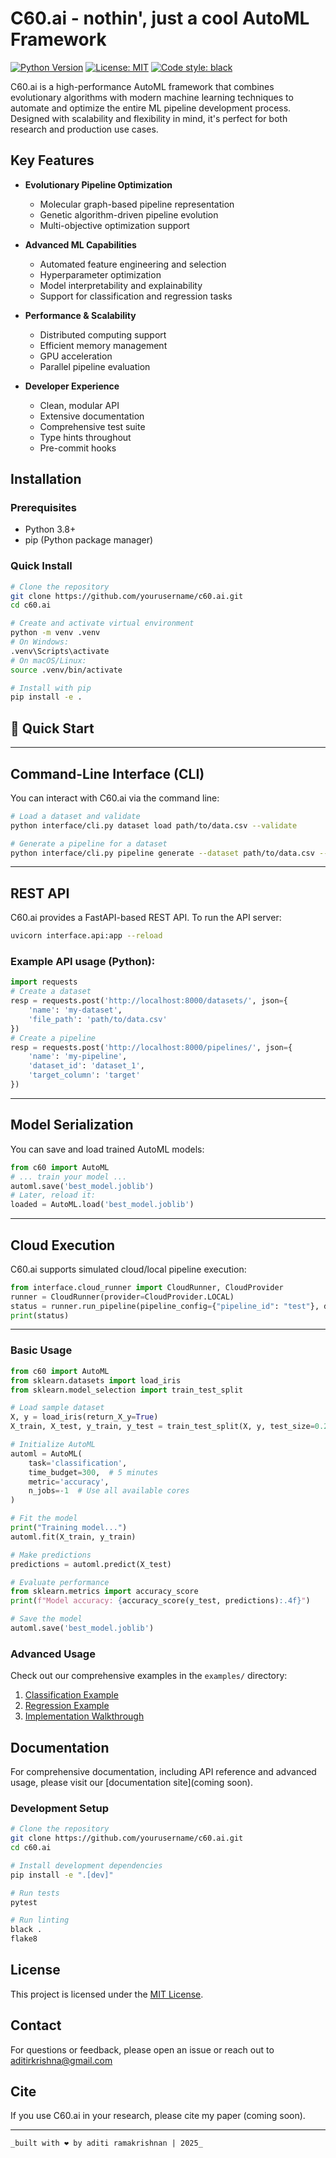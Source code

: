 # C60.ai - nothin', just a cool AutoML Framework

[![Python Version](https://img.shields.io/badge/python-3.8%2B-blue.svg)](https://www.python.org/downloads/)
[![License: MIT](https://img.shields.io/badge/License-MIT-yellow.svg)](https://opensource.org/licenses/MIT)
[![Code style: black](https://img.shields.io/badge/code%20style-black-000000.svg)](https://github.com/psf/black)

C60.ai is a high-performance AutoML framework that combines evolutionary algorithms with modern machine learning techniques to automate and optimize the entire ML pipeline development process. Designed with scalability and flexibility in mind, it's perfect for both research and production use cases.

## Key Features

- **Evolutionary Pipeline Optimization**
  - Molecular graph-based pipeline representation
  - Genetic algorithm-driven pipeline evolution
  - Multi-objective optimization support

- **Advanced ML Capabilities**
  - Automated feature engineering and selection
  - Hyperparameter optimization
  - Model interpretability and explainability
  - Support for classification and regression tasks

- **Performance & Scalability**
  - Distributed computing support
  - Efficient memory management
  - GPU acceleration
  - Parallel pipeline evaluation

- **Developer Experience**
  - Clean, modular API
  - Extensive documentation
  - Comprehensive test suite
  - Type hints throughout
  - Pre-commit hooks

## Installation

### Prerequisites

- Python 3.8+
- pip (Python package manager)

### Quick Install

```bash
# Clone the repository
git clone https://github.com/yourusername/c60.ai.git
cd c60.ai

# Create and activate virtual environment
python -m venv .venv
# On Windows:
.venv\Scripts\activate
# On macOS/Linux:
source .venv/bin/activate

# Install with pip
pip install -e .
```

## 🏁 Quick Start

---

## Command-Line Interface (CLI)

You can interact with C60.ai via the command line:

```bash
# Load a dataset and validate
python interface/cli.py dataset load path/to/data.csv --validate

# Generate a pipeline for a dataset
python interface/cli.py pipeline generate --dataset path/to/data.csv --target target_column
```

---

## REST API

C60.ai provides a FastAPI-based REST API. To run the API server:

```bash
uvicorn interface.api:app --reload
```

### Example API usage (Python):
```python
import requests
# Create a dataset
resp = requests.post('http://localhost:8000/datasets/', json={
    'name': 'my-dataset',
    'file_path': 'path/to/data.csv'
})
# Create a pipeline
resp = requests.post('http://localhost:8000/pipelines/', json={
    'name': 'my-pipeline',
    'dataset_id': 'dataset_1',
    'target_column': 'target'
})
```

---

## Model Serialization

You can save and load trained AutoML models:

```python
from c60 import AutoML
# ... train your model ...
automl.save('best_model.joblib')
# Later, reload it:
loaded = AutoML.load('best_model.joblib')
```

---

## Cloud Execution

C60.ai supports simulated cloud/local pipeline execution:

```python
from interface.cloud_runner import CloudRunner, CloudProvider
runner = CloudRunner(provider=CloudProvider.LOCAL)
status = runner.run_pipeline(pipeline_config={"pipeline_id": "test"}, dataset_path="data.csv")
print(status)
```

---

### Basic Usage

```python
from c60 import AutoML
from sklearn.datasets import load_iris
from sklearn.model_selection import train_test_split

# Load sample dataset
X, y = load_iris(return_X_y=True)
X_train, X_test, y_train, y_test = train_test_split(X, y, test_size=0.2, random_state=42)

# Initialize AutoML
automl = AutoML(
    task='classification',
    time_budget=300,  # 5 minutes
    metric='accuracy',
    n_jobs=-1  # Use all available cores
)

# Fit the model
print("Training model...")
automl.fit(X_train, y_train)

# Make predictions
predictions = automl.predict(X_test)

# Evaluate performance
from sklearn.metrics import accuracy_score
print(f"Model accuracy: {accuracy_score(y_test, predictions):.4f}")

# Save the model
automl.save('best_model.joblib')
```

### Advanced Usage

Check out our comprehensive examples in the `examples/` directory:

1. [Classification Example](examples/classification.ipynb)
2. [Regression Example](examples/regression.ipynb)
3. [Implementation Walkthrough](examples/implementation_walkthrough.ipynb)

## Documentation

For comprehensive documentation, including API reference and advanced usage, please visit our [documentation site](coming soon).


### Development Setup

```bash
# Clone the repository
git clone https://github.com/yourusername/c60.ai.git
cd c60.ai

# Install development dependencies
pip install -e ".[dev]"

# Run tests
pytest

# Run linting
black .
flake8
```

## License

This project is licensed under the [MIT License](LICENSE).

## Contact

For questions or feedback, please open an issue or reach out to aditirkrishna@gmail.com

## Cite

If you use C60.ai in your research, please cite my paper (coming soon).

---

    _built with ❤️ by aditi ramakrishnan | 2025_
